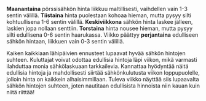 **Maanantaina** pörssisähkön hinta liikkuu maltillisesti, vaihdellen vain 1-3 sentin välillä. **Tiistaina** hinta puolestaan kohoaa hieman, mutta pysyy silti kohtuullisena 1-6 sentin välillä. **Keskiviikkona** sähkön hinta laskee jälleen, laskien jopa nollaan senttiin. **Torstaina** hinta nousee hieman, mutta pysyy silti edullisena 0-6 sentin haarukassa. Viikko päättyy **perjantaina** edulliseen sähkön hintaan, liikkuen vain 0-3 sentin välillä.

Kaiken kaikkiaan lähipäivien ennusteet lupaavat hyvää sähkön hintojen suhteen. Kuluttajat voivat odottaa edullisia hintoja läpi viikon, mikä varmasti ilahduttaa monia sähkölaskuaan tarkkailevia. Kannattaa hyödyntää näitä edullisia hintoja ja mahdollisesti siirtää sähkönkulutusta viikon loppupuolelle, jolloin hinta on kaikkein alhaisimmillaan. Tuleva viikko näyttää siis lupaavalta sähkön hintojen suhteen, joten nautitaan edullisista hinnoista niin kauan kuin niitä riittää!